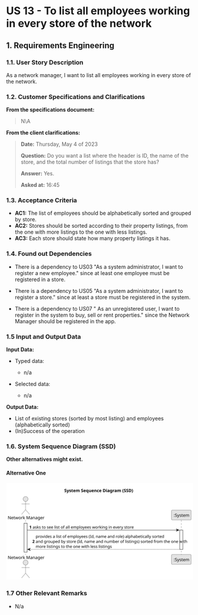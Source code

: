 # US 13 - To list all employees working in every store of the network 

## 1. Requirements Engineering


### 1.1. User Story Description


As a network manager, I want to list all employees working in every store of the network.



### 1.2. Customer Specifications and Clarifications 


**From the specifications document:**

>	N\A 


**From the client clarifications:**

> **Date:** Thursday, May 4 of 2023
>
> **Question:** Do you want a list where the header is ID, the name of the store, and the total number of listings that the store has?
>  
> **Answer:** Yes.
>
> **Asked at:** 16:45
>


### 1.3. Acceptance Criteria


* **AC1:** The list of employees should be alphabetically sorted and grouped by store.
* **AC2:** Stores should be sorted according to their property listings, from the one with more listings to the one with less listings.
* **AC3:** Each store should state how many property listings it has.


### 1.4. Found out Dependencies


* There is a dependency to US03 "As a system administrator, I want to register a new employee." since at least one employee must be registered in a store.

* There is a dependency to US05 "As a system administrator, I want to register a store." since at least a store must be registered in the system.

* There is a dependency to US07 " As an unregistered user, I want to register in the system to buy, sell or rent properties." since the Network Manager should be registered in the app.


### 1.5 Input and Output Data


**Input Data:**

* Typed data:
	* n/a
	
* Selected data:
	* n/a


**Output Data:**

* List of existing stores (sorted by most listing) and employees (alphabetically sorted)
* (In)Success of the operation

### 1.6. System Sequence Diagram (SSD)

**Other alternatives might exist.**

#### Alternative One

![System Sequence Diagram - Alternative One](svg/us13-system-sequence-diagram.svg)


### 1.7 Other Relevant Remarks

* N/a